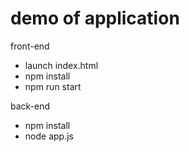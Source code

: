 # demo of application 

front-end

 - launch index.html
 - npm install 
 - npm run start
 
back-end

- npm install 
- node app.js
